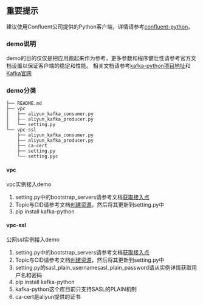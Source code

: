 ## 重要提示
建议使用Confluent公司提供的Python客户端，详情请参考[confluent-python](https://github.com/AliwareMQ/aliware-kafka-demos/tree/master/kafka-confluent-python-demo)。

### demo说明
demo的目的仅仅是把应用跑起来作为参考，更多参数和程序健壮性请参考官方文档设置以保证客户端的稳定和性能。
相关文档请参考[kafka-python项目地址](https://github.com/dpkp/kafka-python)和[Kafka官网](https://kafka.apache.org/0100/documentation.html)

### demo分类

```
├── README.md
├── vpc
│   ├── aliyun_kafka_consumer.py
│   ├── aliyun_kafka_producer.py
│   └── setting.py
└── vpc-ssl
    ├── aliyun_kafka_consumer.py
    ├── aliyun_kafka_producer.py
    ├── ca-cert
    ├── setting.py
    └── setting.pyc
```

#### vpc
vpc实例接入demo
1. setting.py中的bootstrap_servers请参考文档[获取接入点](https://help.aliyun.com/document_detail/68342.html?spm=a2c4g.11186623.6.554.X2a7Ga) 
2. Topic与CID请参考文档[创建资源](https://help.aliyun.com/document_detail/68328.html?spm=a2c4g.11186623.6.549.xvKAt6)，然后将其更新到setting.py中
3. pip install kafka-python


#### vpc-ssl
公网ssl实例接入demo
1. setting.py中的bootstrap_servers请参考文档[获取接入点](https://help.aliyun.com/document_detail/68342.html?spm=a2c4g.11186623.6.554.X2a7Ga) 
2. Topic与CID请参考文档[创建资源](https://help.aliyun.com/document_detail/68328.html?spm=a2c4g.11186623.6.549.xvKAt6)，然后将其更新到setting.py中
3. setting.py的sasl_plain_usernamesasl_plain_password请从实例详情获取用户名和密码
4. pip install kafka-python
5. kafka-python这个库目前只支持SASL的PLAIN机制
6. ca-cert是aliyun提供的证书


